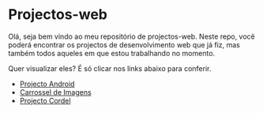 # Projectos-web
 
Olá, seja bem vindo ao meu repositório de projectos-web.
Neste repo, você poderá encontrar os projectos de desenvolvimento web que já fiz, mas também todos aqueles em que estou
trabalhando no momento.

Quer visualizar eles? É só clicar nos links abaixo para conferir.

<ul>
    <li><a href="./projecto-android/">Projecto Android</a>
    <li><a href="./projecto-carrossel/">Carrossel de Imagens</a>
    <li><a href="./projecto-cordel/">Projecto Cordel</a>
</ul>

